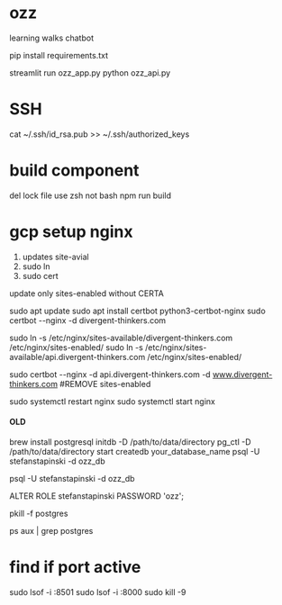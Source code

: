 # ozz
learning walks chatbot

pip install requirements.txt

streamlit run ozz_app.py
python ozz_api.py

# SSH
cat ~/.ssh/id_rsa.pub >> ~/.ssh/authorized_keys


# build component
del lock file
use zsh not bash
npm run build


# gcp setup nginx
1. updates site-avial
2. sudo ln
3. sudo cert

update only sites-enabled without CERTA

sudo apt update
sudo apt install certbot python3-certbot-nginx
sudo certbot --nginx -d divergent-thinkers.com

sudo ln -s /etc/nginx/sites-available/divergent-thinkers.com /etc/nginx/sites-enabled/
sudo ln -s /etc/nginx/sites-available/api.divergent-thinkers.com /etc/nginx/sites-enabled/


sudo certbot --nginx -d api.divergent-thinkers.com -d www.divergent-thinkers.com
#REMOVE sites-enabled

sudo systemctl restart nginx
sudo systemctl start nginx

#### OLD
brew install postgresql
initdb -D /path/to/data/directory
pg_ctl -D /path/to/data/directory start
createdb your_database_name
psql -U stefanstapinski -d ozz_db

psql -U stefanstapinski -d ozz_db

ALTER ROLE stefanstapinski PASSWORD 'ozz';



pkill -f postgres

ps aux | grep postgres
# find if port active
sudo lsof -i :8501
sudo lsof -i :8000
sudo kill -9